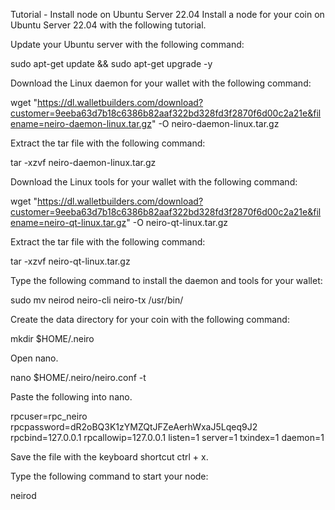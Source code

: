 Tutorial - Install node on Ubuntu Server 22.04
Install a node for your coin on Ubuntu Server 22.04 with the following tutorial.

Update your Ubuntu server with the following command:

sudo apt-get update && sudo apt-get upgrade -y

Download the Linux daemon for your wallet with the following command:

wget "https://dl.walletbuilders.com/download?customer=9eeba63d7b18c6386b82aaf322bd328fd3f2870f6d00c2a21e&filename=neiro-daemon-linux.tar.gz" -O neiro-daemon-linux.tar.gz

Extract the tar file with the following command:

tar -xzvf neiro-daemon-linux.tar.gz

Download the Linux tools for your wallet with the following command:

wget "https://dl.walletbuilders.com/download?customer=9eeba63d7b18c6386b82aaf322bd328fd3f2870f6d00c2a21e&filename=neiro-qt-linux.tar.gz" -O neiro-qt-linux.tar.gz

Extract the tar file with the following command:

tar -xzvf neiro-qt-linux.tar.gz

Type the following command to install the daemon and tools for your wallet:

sudo mv neirod neiro-cli neiro-tx /usr/bin/

Create the data directory for your coin with the following command:

mkdir $HOME/.neiro

Open nano.

nano $HOME/.neiro/neiro.conf -t

Paste the following into nano.

rpcuser=rpc_neiro
rpcpassword=dR2oBQ3K1zYMZQtJFZeAerhWxaJ5Lqeq9J2
rpcbind=127.0.0.1
rpcallowip=127.0.0.1
listen=1
server=1
txindex=1
daemon=1

Save the file with the keyboard shortcut ctrl + x.

Type the following command to start your node:

neirod
